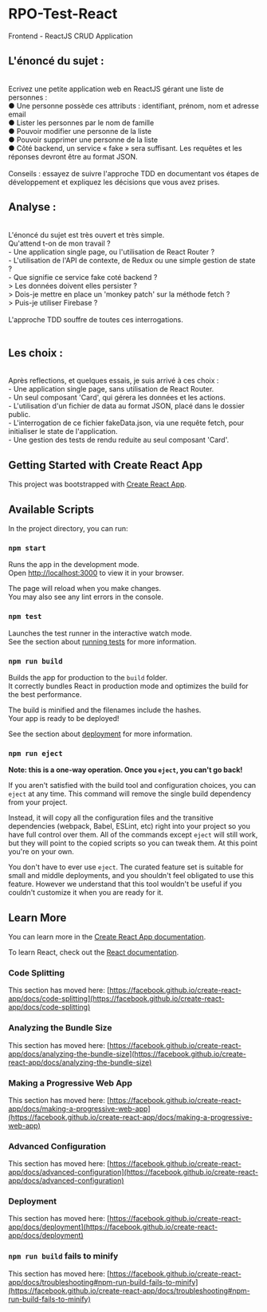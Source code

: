 # RPO-Test-React

Frontend - ReactJS CRUD Application </br>

## L'énoncé du sujet :

</br>
Ecrivez une petite application web en ReactJS gérant une liste de
personnes :</br>
● Une personne possède ces attributs : identifiant, prénom, nom et
adresse email</br>
● Lister les personnes par le nom de famille</br>
● Pouvoir modifier une personne de la liste</br>
● Pouvoir supprimer une personne de la liste</br>
● Côté backend, un service « fake » sera suffisant. Les requêtes et les
réponses devront être au format JSON.</br>
</br>
Conseils : essayez de suivre l'approche TDD en documentant vos étapes de
développement et expliquez les décisions que vous avez prises.
</br>

## Analyse :

</br>
L'énoncé du sujet est très ouvert et très simple.</br>
Qu'attend t-on de mon travail ?</br>
- Une application single page, ou l'utilisation de React Router ?</br>
- L'utilisation de l'API de contexte, de Redux ou une simple gestion de state ?</br>
- Que signifie ce service fake coté backend ?</br>
   > Les données doivent elles persister ?</br>
   > Dois-je mettre en place un 'monkey patch' sur la méthode fetch ?</br>
   > Puis-je utiliser Firebase ?</br>
</br>
L'approche TDD souffre de toutes ces interrogations.</br>
</br>

## Les choix :

</br>
Après reflections, et quelques essais, je suis arrivé à ces choix :</br>
-  Une application single page, sans utilisation de React Router.</br>
-  Un seul composant 'Card', qui gérera les données et les actions.</br>
-  L'utilisation d'un fichier de data au format JSON, placé dans le dossier public.</br>
-  L'interrogation de ce fichier fakeData.json, via une requête fetch, pour initialiser le state de l'application.</br>
-  Une gestion des tests de rendu reduite au seul composant 'Card'.</br>

## Getting Started with Create React App

This project was bootstrapped with [Create React App](https://github.com/facebook/create-react-app).

## Available Scripts

In the project directory, you can run:

### `npm start`

Runs the app in the development mode.\
Open [http://localhost:3000](http://localhost:3000) to view it in your browser.

The page will reload when you make changes.\
You may also see any lint errors in the console.

### `npm test`

Launches the test runner in the interactive watch mode.\
See the section about [running tests](https://facebook.github.io/create-react-app/docs/running-tests) for more information.

### `npm run build`

Builds the app for production to the `build` folder.\
It correctly bundles React in production mode and optimizes the build for the best performance.

The build is minified and the filenames include the hashes.\
Your app is ready to be deployed!

See the section about [deployment](https://facebook.github.io/create-react-app/docs/deployment) for more information.

### `npm run eject`

**Note: this is a one-way operation. Once you `eject`, you can't go back!**

If you aren't satisfied with the build tool and configuration choices, you can `eject` at any time. This command will remove the single build dependency from your project.

Instead, it will copy all the configuration files and the transitive dependencies (webpack, Babel, ESLint, etc) right into your project so you have full control over them. All of the commands except `eject` will still work, but they will point to the copied scripts so you can tweak them. At this point you're on your own.

You don't have to ever use `eject`. The curated feature set is suitable for small and middle deployments, and you shouldn't feel obligated to use this feature. However we understand that this tool wouldn't be useful if you couldn't customize it when you are ready for it.

## Learn More

You can learn more in the [Create React App documentation](https://facebook.github.io/create-react-app/docs/getting-started).

To learn React, check out the [React documentation](https://reactjs.org/).

### Code Splitting

This section has moved here: [https://facebook.github.io/create-react-app/docs/code-splitting](https://facebook.github.io/create-react-app/docs/code-splitting)

### Analyzing the Bundle Size

This section has moved here: [https://facebook.github.io/create-react-app/docs/analyzing-the-bundle-size](https://facebook.github.io/create-react-app/docs/analyzing-the-bundle-size)

### Making a Progressive Web App

This section has moved here: [https://facebook.github.io/create-react-app/docs/making-a-progressive-web-app](https://facebook.github.io/create-react-app/docs/making-a-progressive-web-app)

### Advanced Configuration

This section has moved here: [https://facebook.github.io/create-react-app/docs/advanced-configuration](https://facebook.github.io/create-react-app/docs/advanced-configuration)

### Deployment

This section has moved here: [https://facebook.github.io/create-react-app/docs/deployment](https://facebook.github.io/create-react-app/docs/deployment)

### `npm run build` fails to minify

This section has moved here: [https://facebook.github.io/create-react-app/docs/troubleshooting#npm-run-build-fails-to-minify](https://facebook.github.io/create-react-app/docs/troubleshooting#npm-run-build-fails-to-minify)
